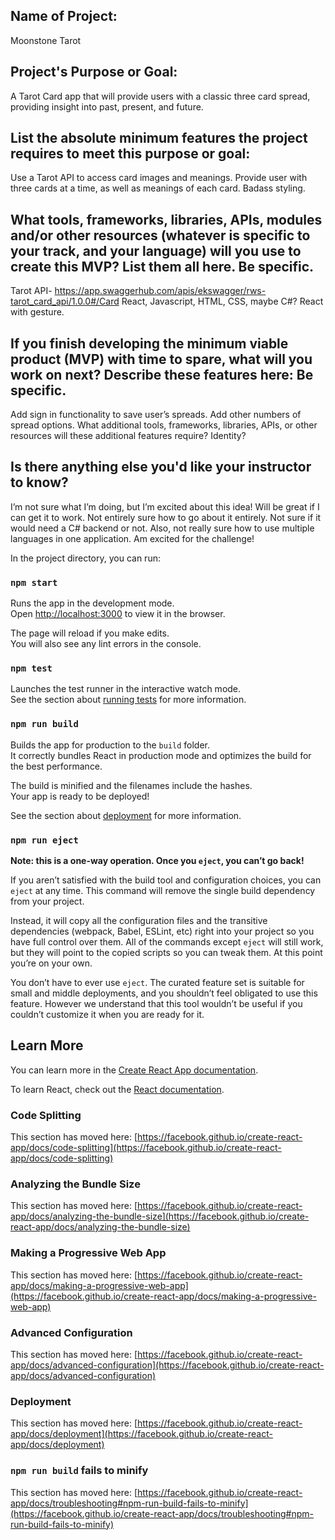 ## Name of Project: 
Moonstone Tarot

## Project's Purpose or Goal: 
A Tarot Card app that will provide users with a classic three card spread, providing insight into past, present, and future. 

## List the absolute minimum features the project requires to meet this purpose or goal:
Use a Tarot API to access card images and meanings.
Provide user with three cards at a time, as well as meanings of each card.
Badass styling.

## What tools, frameworks, libraries, APIs, modules and/or other resources (whatever is specific to your track, and your language) will you use to create this MVP? List them all here. Be specific.
Tarot API- https://app.swaggerhub.com/apis/ekswagger/rws-tarot_card_api/1.0.0#/Card
React, Javascript, HTML, CSS, maybe C#?
React with gesture.

## If you finish developing the minimum viable product (MVP) with time to spare, what will you work on next? Describe these features here: Be specific.
Add sign in functionality to save user’s spreads.
Add other numbers of spread options.
What additional tools, frameworks, libraries, APIs, or other resources will these additional features require?
Identity?

## Is there anything else you'd like your instructor to know?
I’m not sure what I’m doing, but I’m excited about this idea! Will be great if I can get it to work. Not entirely sure how to go about it entirely. Not sure if it would need a C# backend or not. Also, not really sure how to use multiple languages in one application. Am excited for the challenge!


In the project directory, you can run:

### `npm start`

Runs the app in the development mode.\
Open [http://localhost:3000](http://localhost:3000) to view it in the browser.

The page will reload if you make edits.\
You will also see any lint errors in the console.

### `npm test`

Launches the test runner in the interactive watch mode.\
See the section about [running tests](https://facebook.github.io/create-react-app/docs/running-tests) for more information.

### `npm run build`

Builds the app for production to the `build` folder.\
It correctly bundles React in production mode and optimizes the build for the best performance.

The build is minified and the filenames include the hashes.\
Your app is ready to be deployed!

See the section about [deployment](https://facebook.github.io/create-react-app/docs/deployment) for more information.

### `npm run eject`

**Note: this is a one-way operation. Once you `eject`, you can’t go back!**

If you aren’t satisfied with the build tool and configuration choices, you can `eject` at any time. This command will remove the single build dependency from your project.

Instead, it will copy all the configuration files and the transitive dependencies (webpack, Babel, ESLint, etc) right into your project so you have full control over them. All of the commands except `eject` will still work, but they will point to the copied scripts so you can tweak them. At this point you’re on your own.

You don’t have to ever use `eject`. The curated feature set is suitable for small and middle deployments, and you shouldn’t feel obligated to use this feature. However we understand that this tool wouldn’t be useful if you couldn’t customize it when you are ready for it.

## Learn More

You can learn more in the [Create React App documentation](https://facebook.github.io/create-react-app/docs/getting-started).

To learn React, check out the [React documentation](https://reactjs.org/).

### Code Splitting

This section has moved here: [https://facebook.github.io/create-react-app/docs/code-splitting](https://facebook.github.io/create-react-app/docs/code-splitting)

### Analyzing the Bundle Size

This section has moved here: [https://facebook.github.io/create-react-app/docs/analyzing-the-bundle-size](https://facebook.github.io/create-react-app/docs/analyzing-the-bundle-size)

### Making a Progressive Web App

This section has moved here: [https://facebook.github.io/create-react-app/docs/making-a-progressive-web-app](https://facebook.github.io/create-react-app/docs/making-a-progressive-web-app)

### Advanced Configuration

This section has moved here: [https://facebook.github.io/create-react-app/docs/advanced-configuration](https://facebook.github.io/create-react-app/docs/advanced-configuration)

### Deployment

This section has moved here: [https://facebook.github.io/create-react-app/docs/deployment](https://facebook.github.io/create-react-app/docs/deployment)

### `npm run build` fails to minify

This section has moved here: [https://facebook.github.io/create-react-app/docs/troubleshooting#npm-run-build-fails-to-minify](https://facebook.github.io/create-react-app/docs/troubleshooting#npm-run-build-fails-to-minify)

